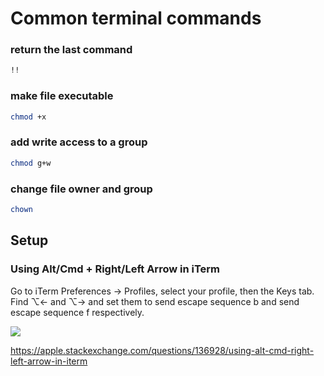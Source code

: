 # Common terminal commands

### return the last command

```bash
!!
```

### make file executable

```bash
chmod +x
```

### add write access to a group

```bash
chmod g+w
```

### change file owner and group

```bash
chown
```

## Setup

### Using Alt/Cmd + Right/Left Arrow in iTerm

Go to iTerm Preferences → Profiles, select your profile, then the Keys tab. Find ⌥← and ⌥→ and set them to send escape sequence b and send escape sequence f respectively.

<img src="https://i.stack.imgur.com/HCNAe.png" />

https://apple.stackexchange.com/questions/136928/using-alt-cmd-right-left-arrow-in-iterm
